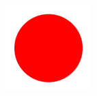 <div align="center">
    <div style="width: 40%">
        <img src="/fancytitle.svg" alt="NINTORYAN" />
    </div>
  </div>
